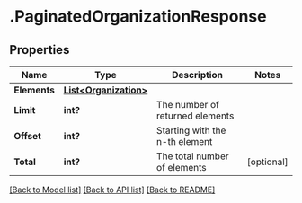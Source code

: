 # .PaginatedOrganizationResponse
## Properties

Name | Type | Description | Notes
------------ | ------------- | ------------- | -------------
**Elements** | [**List&lt;Organization&gt;**](Organization.md) |  | 
**Limit** | **int?** | The number of returned elements | 
**Offset** | **int?** | Starting with the n-th element | 
**Total** | **int?** | The total number of elements | [optional] 

[[Back to Model list]](../README.md#documentation-for-models) [[Back to API list]](../README.md#documentation-for-api-endpoints) [[Back to README]](../README.md)

